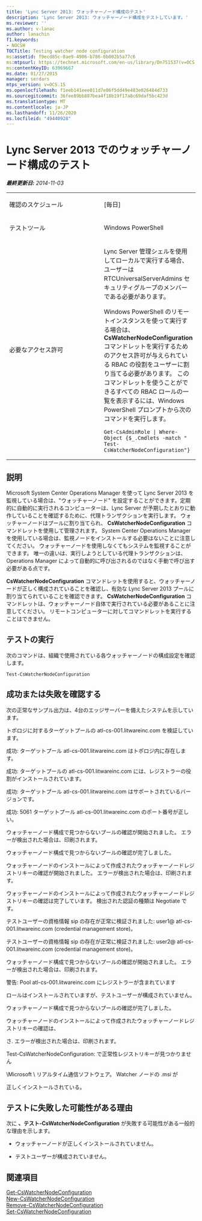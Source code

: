 ```yaml
---
title: 'Lync Server 2013: ウォッチャーノード構成のテスト'
description: 'Lync Server 2013: ウォッチャーノード構成をテストしています。'
ms.reviewer: ''
ms.author: v-lanac
author: lanachin
f1.keywords:
- NOCSH
TOCTitle: Testing watcher node configuration
ms:assetid: f9ecd85c-0ae9-4906-b786-6b002b5a77c6
ms:mtpsurl: https://technet.microsoft.com/en-us/library/Dn751537(v=OCS.15)
ms:contentKeyID: 63969667
ms.date: 01/27/2015
manager: serdars
mtps_version: v=OCS.15
ms.openlocfilehash: f1eeb141eee011d7e06f5dd49e483e026484d733
ms.sourcegitcommit: 36fee89bb887bea4f18b19f17a8c69daf5bc423d
ms.translationtype: MT
ms.contentlocale: ja-JP
ms.lasthandoff: 11/26/2020
ms.locfileid: "49440928"
---
```

# <a name="testing-watcher-node-configuration-in-lync-server-2013"></a>Lync Server 2013 でのウォッチャーノード構成のテスト

<div data-xmlns="http://www.w3.org/1999/xhtml">

<div class="topic" data-xmlns="http://www.w3.org/1999/xhtml" data-msxsl="urn:schemas-microsoft-com:xslt" data-cs="https://msdn.microsoft.com/">

<div data-asp="https://msdn2.microsoft.com/asp">



</div>

<div id="mainSection">

<div id="mainBody">

<span> </span>

_**最終更新日:** 2014-11-03_


<table>
<colgroup>
<col style="width: 50%" />
<col style="width: 50%" />
</colgroup>
<tbody>
<tr class="odd">
<td><p>確認のスケジュール</p></td>
<td><p>[毎日]</p></td>
</tr>
<tr class="even">
<td><p>テストツール</p></td>
<td><p>Windows PowerShell</p></td>
</tr>
<tr class="odd">
<td><p>必要なアクセス許可</p></td>
<td><p>Lync Server 管理シェルを使用してローカルで実行する場合、ユーザーは RTCUniversalServerAdmins セキュリティグループのメンバーである必要があります。</p>
<p>Windows PowerShell のリモートインスタンスを使って実行する場合は、 <strong>CsWatcherNodeConfiguration</strong> コマンドレットを実行するためのアクセス許可が与えられている RBAC の役割をユーザーに割り当てる必要があります。 このコマンドレットを使うことができるすべての RBAC ロールの一覧を表示するには、Windows PowerShell プロンプトから次のコマンドを実行します。</p>
<pre><code>Get-CsAdminRole | Where-Object {$_.Cmdlets -match &quot; Test-CsWatcherNodeConfiguration&quot;}</code></pre></td>
</tr>
</tbody>
</table>


<div>

## <a name="description"></a>説明

Microsoft System Center Operations Manager を使って Lync Server 2013 を監視している場合は、"ウォッチャーノード" を設定することができます。定期的に自動的に実行されるコンピューターは、Lync Server が予期したとおりに動作していることを確認するために、代理トランザクションを実行します。 ウォッチャーノードはプールに割り当てられ、 **CsWatcherNodeConfiguration** コマンドレットを使用して管理されます。 System Center Operations Manager を使用している場合は、監視ノードをインストールする必要はないことに注意してください。 ウォッチャーノードを使用しなくてもシステムを監視することができます。 唯一の違いは、実行しようとしている代理トランザクションは、Operations Manager によって自動的に呼び出されるのではなく手動で呼び出す必要がある点です。

**CsWatcherNodeConfiguration** コマンドレットを使用すると、ウォッチャーノードが正しく構成されていることを確認し、有効な Lync Server 2013 プールに割り当てられていることを確認できます。 **CsWatcherNodeConfiguration** コマンドレットは、ウォッチャーノード自体で実行されている必要があることに注意してください。 リモートコンピューターに対してコマンドレットを実行することはできません。

</div>

<div>

## <a name="running-the-test"></a>テストの実行

次のコマンドは、組織で使用されている各ウォッチャーノードの構成設定を確認します。

    Test-CsWatcherNodeConfiguration

</div>

<div>

## <a name="determining-success-or-failure"></a>成功または失敗を確認する

次の正常なサンプル出力は、4台のエッジサーバーを備えたシステムを示しています。

トポロジに対するターゲットプールの atl-cs-001.litwareinc.com を検証しています。

成功: ターゲットプール atl-cs-001.litwareinc.com はトポロジ内に存在します。

成功: ターゲットプールの atl-cs-001.litwareinc.com には、レジストラーの役割がインストールされています。

成功: ターゲットプール atl-cs-001.litwareinc.com はサポートされているバージョンです。

成功: 5061 ターゲットプール atl-cs-001.litwareinc.com のポート番号が正しい。

ウォッチャーノード構成で見つからないプールの確認が開始されました。 エラーが検出された場合は、印刷されます。

ウォッチャーノード構成で見つからないプールの確認が完了しました。

ウォッチャーノードのインストールによって作成されたウォッチャーノードレジストリキーの確認が開始されました。 エラーが検出された場合は、印刷されます。

ウォッチャーノードのインストールによって作成されたウォッチャーノードレジストリキーの確認は完了しています。 検出された認証の種類は Negotiate です。

テストユーザーの資格情報 sip の存在が正常に検証されました: user1@ atl-cs-001.litwareinc.com (credential management store)。

テストユーザーの資格情報 sip の存在が正常に検証されました: user2@ atl-cs-001.litwareinc.com (credential management store)。

ウォッチャーノード構成で見つからないプールの確認が開始されました。 エラーが検出された場合は、印刷されます。

警告: Pool atl-cs-001.litwareinc.com にレジストラーが含まれています

ロールはインストールされていますが、テストユーザーが構成されていません。

ウォッチャーノード構成で見つからないプールの確認が完了しました。

ウォッチャーノードのインストールによって作成されたウォッチャーノードレジストリキーの確認は、

さ. エラーが検出された場合は、印刷されます。

Test-CsWatcherNodeConfiguration: で正常性レジストリキーが見つかりません

\\Microsoft \\ リアルタイム通信ソフトウェア。 Watcher ノードの .msi が

正しくインストールされている。

</div>

<div>

## <a name="reasons-why-the-test-might-have-failed"></a>テストに失敗した可能性がある理由

次に **、テスト-CsWatcherNodeConfiguration** が失敗する可能性がある一般的な理由を示します。

  - ウォッチャーノードが正しくインストールされていません。

  - テストユーザーが構成されていません。

</div>

<div>

## <a name="see-also"></a>関連項目


[Get-CsWatcherNodeConfiguration](https://docs.microsoft.com/powershell/module/skype/Get-CsWatcherNodeConfiguration)  
[New-CsWatcherNodeConfiguration](https://docs.microsoft.com/powershell/module/skype/New-CsWatcherNodeConfiguration)  
[Remove-CsWatcherNodeConfiguration](https://docs.microsoft.com/powershell/module/skype/Remove-CsWatcherNodeConfiguration)  
[Set-CsWatcherNodeConfiguration](https://docs.microsoft.com/powershell/module/skype/Set-CsWatcherNodeConfiguration)  
  

</div>

</div>

<span> </span>

</div>

</div>

</div>


